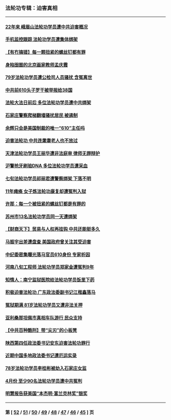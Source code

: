 ### 法轮功专辑：迫害真相
---
#### [22年来 峨眉山法轮功学员遭中共迫害概况](../../pages/nf4379/n12974308.md?05280430) 
#### [手机监控跟踪 法轮功学员遭集体绑架](../../pages/nf4379/n12977989.md?05280430) 
#### [【有冇搞错】每一颗扭紧的螺丝钉都有罪](../../pages/nf4379/n12977983.md?05280430) 
#### [身陷囹圄的北京画家教师孟庆霞](../../pages/nf4379/n12977437.md?05280430) 
#### [79岁法轮功学员遭公检司人员骚扰 含冤离世](../../pages/nf4379/n12976879.md?05280430) 
#### [中共前610头子罗干被举报给38国](../../pages/nf4379/n12975419.md?05280430) 
#### [法轮大法日前后 多位法轮功学员遭中共绑架](../../pages/nf4379/n12970047.md?05280430) 
#### [石家庄警察爬梯翻墙骚扰居民 被遏制](../../pages/nf4379/n12974162.md?05280430) 
#### [余辉只会是美国制裁的唯一“610”主任吗](../../pages/nf4379/n12972837.md?05280430) 
#### [迫害法轮功 中共连耄耋老人也不放过](../../pages/nf4379/n12972320.md?05280430) 
#### [天津法轮功学员王丽华遭非法庭审 律师无罪辩护](../../pages/nf4379/n12971731.md?05280430) 
#### [沪警抢牙刷验DNA 多位法轮功学员遭采血](../../pages/nf4379/n12969218.md?05280430) 
#### [七旬法轮功学员祁丽君遭警察绑架 下落不明](../../pages/nf4379/n12958701.md?05280430) 
#### [11年瘫痪 女子炼法轮功康复却遭冤判入狱](../../pages/nf4379/n12969556.md?05280430) 
#### [许那：每一个被扭紧的螺丝钉都是有罪的](../../pages/nf4379/n12970293.md?05280430) 
#### [苏州市13名法轮功学员同一天遭绑架](../../pages/nf4379/n12969071.md?05280430) 
#### [【财商天下】贸易与人权再挂钩 中共还能挺多久](../../pages/nf4379/n12968324.md?05280430) 
#### [马振宇出差遭盘查 美国政府曾关注其受迫害](../../pages/nf4379/n12954069.md?05280430) 
#### [中纪委密集曝光落马官员610身份 专家析因](../../pages/nf4379/n12965122.md?05280430) 
#### [河南八旬工程师 法轮功学员郑家金遭冤判9年](../../pages/nf4379/n12966181.md?05280430) 
#### [知情人：南宁监狱医院给法轮功学员饭里下药](../../pages/nf4379/n12963981.md?05280430) 
#### [积极迫害法轮功 广东政法委副书记江楷鑫落马](../../pages/nf4379/n12963572.md?05280430) 
#### [冤狱期满 81岁法轮功学员又遭非法关押](../../pages/nf4379/n12960945.md?05280430) 
#### [亚利桑那坦佩市真相车队游行 民众支持](../../pages/nf4379/n12961510.md?05280430) 
#### [【中共百种酷刑】带“尖刃”的小板凳](../../pages/nf4379/n12961000.md?05280430) 
#### [陕西第四任政法委书记安东迫害法轮功罪行](../../pages/nf4379/n12960418.md?05280430) 
#### [近期中国多地政法委书记遭厄运实录](../../pages/nf4379/n12958032.md?05280430) 
#### [78岁法轮功学员李桂彬被劫入石家庄女监](../../pages/nf4379/n12956151.md?05280430) 
#### [4月份 至少90名法轮功学员遭中共冤判](../../pages/nf4379/n12955972.md?05280430) 
#### [明慧报告获美国“本杰明‧富兰克林奖”银奖](../../pages/nf4379/n12955404.md?05280430) 

---
#### 第 [ [52](./52.md?05280430) / [51](./51.md?05280430) / [50](./50.md?05280430) / [49](./49.md?05280430) / [48](./48.md?05280430) / [47](./47.md?05280430) / [46](./46.md?05280430) / [45](./45.md?05280430) ] 页
